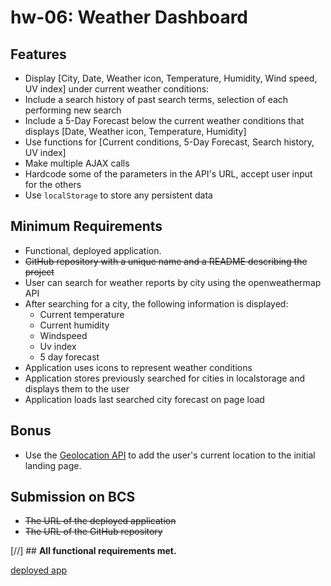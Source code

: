 # hw-06: Weather Dashboard

## Features
* Display [City, Date, Weather icon, Temperature, Humidity, Wind speed, UV index] under current weather conditions:
* Include a search history of past search terms, selection of each performing new search
* Include a 5-Day Forecast below the current weather conditions that displays [Date, Weather icon, Temperature, Humidity]
* Use functions for [Current conditions, 5-Day Forecast, Search history, UV index]
* Make multiple AJAX calls
* Hardcode some of the parameters in the API's URL, accept user input for the others
* Use `localStorage` to store any persistent data

## Minimum Requirements
* Functional, deployed application.
* ~~GitHub repository with a unique name and a README describing the project~~
* User can search for weather reports by city using the openweathermap API
* After searching for a city, the following information is displayed:
  *  Current temperature
  *  Current humidity
  *  Windspeed
  *  Uv index
  *  5 day forecast
* Application uses icons to represent weather conditions
* Application stores previously searched for cities in localstorage and displays them to the user
* Application loads last searched city forecast on page load

## Bonus
* Use the [Geolocation API](https://developer.mozilla.org/en-US/docs/Web/API/Geolocation_API) to add the user's current location to the initial landing page.

## Submission on BCS
* ~~The URL of the deployed application~~
* ~~The URL of the GitHub repository~~

[//] ## **All functional requirements met.**

[deployed app](https://kr4mpu5.github.io/hw-06/)
